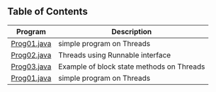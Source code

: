 ## Table of Contents

Program | Description
------- | -----------
[Prog01.java](Prog01.java) | simple program on Threads
[Prog02.java](Prog02.java) | Threads using Runnable interface
[Prog03.java](Prog03.java) | Example of block state methods on Threads
[Prog01.java](Prog01.java) | simple program on Threads
